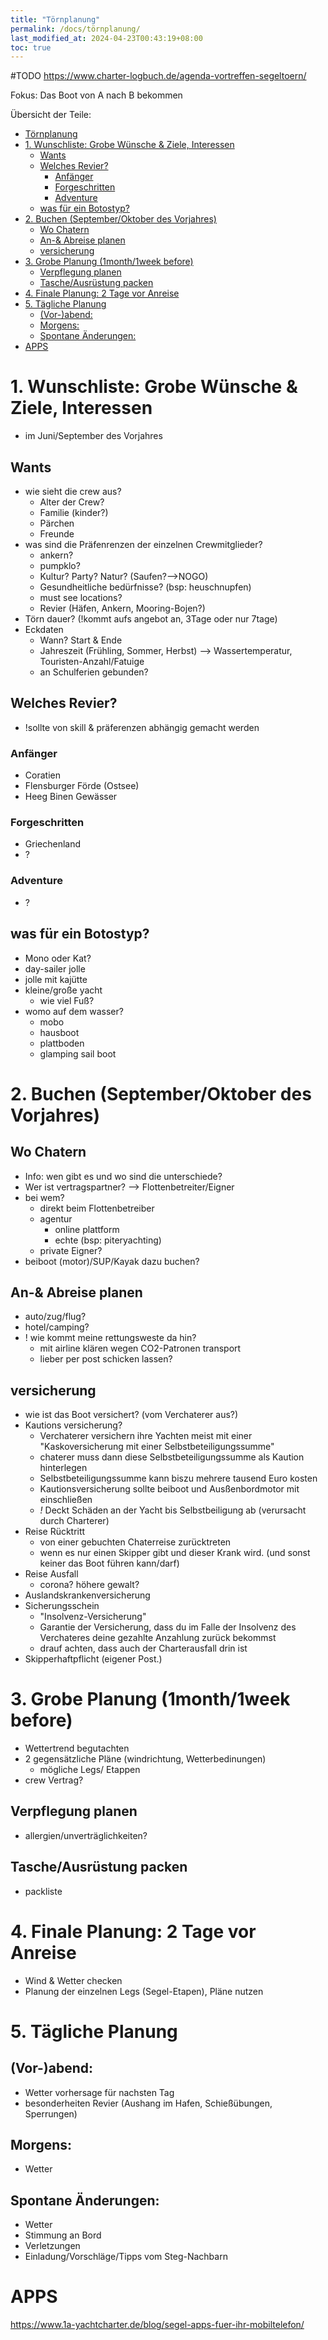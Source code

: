 ```yaml
---
title: "Törnplanung"
permalink: /docs/törnplanung/
last_modified_at: 2024-04-23T00:43:19+08:00
toc: true
---
```

#TODO
https://www.charter-logbuch.de/agenda-vortreffen-segeltoern/

Fokus: Das Boot von A nach B bekommen

Übersicht der Teile:
<!-- TOC -->
- [Törnplanung](#törnplanung)
- [1. Wunschliste: Grobe Wünsche & Ziele, Interessen](#1-wunschliste-grobe-wünsche--ziele-interessen)
    - [Wants](#wants)
    - [Welches Revier?](#welches-revier)
        - [Anfänger](#anfänger)
        - [Forgeschritten](#forgeschritten)
        - [Adventure](#adventure)
    - [was für ein Botostyp?](#was-für-ein-botostyp)
- [2. Buchen (September/Oktober des Vorjahres)](#2-buchen-septemberoktober-des-vorjahres)
    - [Wo Chatern](#wo-chatern)
    - [An-& Abreise planen](#an--abreise-planen)
    - [versicherung](#versicherung)
- [3. Grobe Planung (1month/1week before)](#3-grobe-planung-1month1week-before)
    - [Verpflegung planen](#verpflegung-planen)
    - [Tasche/Ausrüstung packen](#tascheausrüstung-packen)
- [4. Finale Planung: 2 Tage vor Anreise](#4-finale-planung-2-tage-vor-anreise)
- [5. Tägliche Planung](#5-tägliche-planung)
    - [(Vor-)abend:](#vor-abend)
    - [Morgens:](#morgens)
    - [Spontane Änderungen:](#spontane-änderungen)
- [APPS](#apps)
<!-- /TOC -->

# 1. Wunschliste: Grobe Wünsche & Ziele, Interessen
- im Juni/September des Vorjahres

## Wants
- wie sieht die crew aus?
    - Alter der Crew?
    - Familie (kinder?)
    - Pärchen
    - Freunde
- was sind die Präfenrenzen der einzelnen Crewmitglieder?
    - ankern?
    - pumpklo?
    - Kultur? Party? Natur? (Saufen?-->NOGO)
    - Gesundheitliche bedürfnisse? (bsp: heuschnupfen)
    - must see locations?
    - Revier (Häfen, Ankern, Mooring-Bojen?)
- Törn dauer? (!kommt aufs angebot an, 3Tage oder nur 7tage)
- Eckdaten
    - Wann? Start & Ende
    - Jahreszeit (Frühling, Sommer, Herbst) --> Wassertemperatur, Touristen-Anzahl/Fatuige
    - an Schulferien gebunden?

## Welches Revier? 
- !sollte von skill & präferenzen abhängig gemacht werden
### Anfänger
- Coratien
- Flensburger Förde (Ostsee)
- Heeg Binen Gewässer
### Forgeschritten
- Griechenland
- ?
### Adventure
- ?

## was für ein Botostyp?
- Mono oder Kat?
- day-sailer jolle
- jolle mit kajütte
- kleine/große yacht
    - wie viel Fuß?
- womo auf dem wasser?
    - mobo
    - hausboot
    - plattboden
    - glamping sail boot

# 2. Buchen (September/Oktober des Vorjahres)
## Wo Chatern
- Info: wen gibt es und wo sind die unterschiede?
- Wer ist vertragspartner? --> Flottenbetreiter/Eigner
- bei wem?
    - direkt beim Flottenbetreiber
    - agentur
        - online plattform
        - echte (bsp: piteryachting)
    - private Eigner?
- beiboot (motor)/SUP/Kayak dazu buchen?

## An-& Abreise planen
- auto/zug/flug?
- hotel/camping?
- ! wie kommt meine rettungsweste da hin?
    - mit airline klären wegen CO2-Patronen transport
    - lieber per post schicken lassen?
    
## versicherung
- wie ist das Boot versichert? (vom Verchaterer aus?)
- Kautions versicherung?
    - Verchaterer versichern ihre Yachten meist mit einer "Kaskoversicherung mit einer Selbstbeteiligungssumme"
    - chaterer muss dann diese Selbstbeteiligungssumme als Kaution hinterlegen
    - Selbstbeteiligungssumme kann biszu mehrere tausend Euro kosten
    - Kautionsversicherung sollte beiboot und Ausßenbordmotor mit einschließen
    - *!* Deckt Schäden an der Yacht bis Selbstbeiligung ab (verursacht durch Charterer)
- Reise Rücktritt
    - von einer gebuchten Chaterreise zurücktreten
    - wenn es nur einen Skipper gibt und dieser Krank wird. (und sonst keiner das Boot führen kann/darf)
- Reise Ausfall
    - corona? höhere gewalt?
- Auslandskrankenversicherung
- Sicherungsschein
    - "Insolvenz-Versicherung"
    - Garantie der Versicherung, dass du im Falle der Insolvenz des Verchateres deine gezahlte Anzahlung zurück bekommst
    - drauf achten, dass auch der Charterausfall drin ist
- Skipperhaftpflicht (eigener Post.)

        
# 3. Grobe Planung (1month/1week before)
- Wettertrend begutachten
- 2 gegensätzliche Pläne (windrichtung, Wetterbedinungen)
    - mögliche Legs/ Etappen
- crew Vertrag?

## Verpflegung planen
- allergien/unverträglichkeiten?

## Tasche/Ausrüstung packen
- packliste

# 4. Finale Planung: 2 Tage vor Anreise
- Wind & Wetter checken
- Planung der einzelnen Legs (Segel-Etapen), Pläne nutzen

# 5. Tägliche Planung
## (Vor-)abend:
- Wetter vorhersage für nachsten Tag
- besonderheiten Revier (Aushang im Hafen, Schießübungen, Sperrungen)
## Morgens:
- Wetter
## Spontane Änderungen:
- Wetter
- Stimmung an Bord
- Verletzungen
- Einladung/Vorschläge/Tipps vom Steg-Nachbarn



# APPS
https://www.1a-yachtcharter.de/blog/segel-apps-fuer-ihr-mobiltelefon/